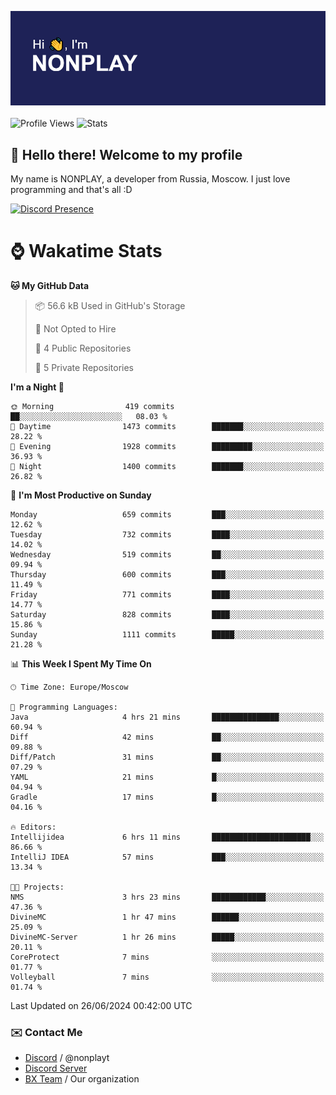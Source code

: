 ![Discord Presence](./header.png)
<br></br>
![Profile Views](https://komarev.com/ghpvc/?username=NONPLAYT&color=blue&style=for-the-badge)
![Stats](https://img.shields.io/badge/0%25-OPTIMIZED-orange?style=for-the-badge)


## :wave: Hello there! Welcome to my profile

My name is NONPLAY, a developer from Russia, Moscow. I just love programming and that's all :D

[![Discord Presence](https://lanyard.cnrad.dev/api/597087584090587177?showDisplayName=true)](https://discord.com/users/597087584090587177) 

# ⌚ Wakatime Stats

<!--START_SECTION:waka-->
**🐱 My GitHub Data** 

> 📦 56.6 kB Used in GitHub's Storage 
 > 
> 🚫 Not Opted to Hire
 > 
> 📜 4 Public Repositories 
 > 
> 🔑 5 Private Repositories 
 > 
**I'm a Night 🦉** 

```text
🌞 Morning                419 commits         ██░░░░░░░░░░░░░░░░░░░░░░░   08.03 % 
🌆 Daytime                1473 commits        ███████░░░░░░░░░░░░░░░░░░   28.22 % 
🌃 Evening                1928 commits        █████████░░░░░░░░░░░░░░░░   36.93 % 
🌙 Night                  1400 commits        ███████░░░░░░░░░░░░░░░░░░   26.82 % 
```
📅 **I'm Most Productive on Sunday** 

```text
Monday                   659 commits         ███░░░░░░░░░░░░░░░░░░░░░░   12.62 % 
Tuesday                  732 commits         ████░░░░░░░░░░░░░░░░░░░░░   14.02 % 
Wednesday                519 commits         ██░░░░░░░░░░░░░░░░░░░░░░░   09.94 % 
Thursday                 600 commits         ███░░░░░░░░░░░░░░░░░░░░░░   11.49 % 
Friday                   771 commits         ████░░░░░░░░░░░░░░░░░░░░░   14.77 % 
Saturday                 828 commits         ████░░░░░░░░░░░░░░░░░░░░░   15.86 % 
Sunday                   1111 commits        █████░░░░░░░░░░░░░░░░░░░░   21.28 % 
```


📊 **This Week I Spent My Time On** 

```text
🕑︎ Time Zone: Europe/Moscow

💬 Programming Languages: 
Java                     4 hrs 21 mins       ███████████████░░░░░░░░░░   60.94 % 
Diff                     42 mins             ██░░░░░░░░░░░░░░░░░░░░░░░   09.88 % 
Diff/Patch               31 mins             ██░░░░░░░░░░░░░░░░░░░░░░░   07.29 % 
YAML                     21 mins             █░░░░░░░░░░░░░░░░░░░░░░░░   04.94 % 
Gradle                   17 mins             █░░░░░░░░░░░░░░░░░░░░░░░░   04.16 % 

🔥 Editors: 
Intellijidea             6 hrs 11 mins       ██████████████████████░░░   86.66 % 
IntelliJ IDEA            57 mins             ███░░░░░░░░░░░░░░░░░░░░░░   13.34 % 

🐱‍💻 Projects: 
NMS                      3 hrs 23 mins       ████████████░░░░░░░░░░░░░   47.36 % 
DivineMC                 1 hr 47 mins        ██████░░░░░░░░░░░░░░░░░░░   25.09 % 
DivineMC-Server          1 hr 26 mins        █████░░░░░░░░░░░░░░░░░░░░   20.11 % 
CoreProtect              7 mins              ░░░░░░░░░░░░░░░░░░░░░░░░░   01.77 % 
Volleyball               7 mins              ░░░░░░░░░░░░░░░░░░░░░░░░░   01.74 % 
```


 Last Updated on 26/06/2024 00:42:00 UTC
<!--END_SECTION:waka-->

### ✉️ Contact Me

- [Discord](https://discord.com/users/597087584090587177) / @nonplayt
- [Discord Server](https://discord.gg/p7cxhw7E2M)
- [BX Team](https://github.com/BX-Team) / Our organization
